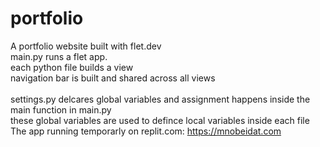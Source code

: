 # portfolio<br>
 A portfolio website built with flet.dev<br>
 main.py runs a flet app.<br>
 each python file builds a view <br>
 navigation bar is built and shared across all views<br><br>
 settings.py delcares global variables and assignment happens inside the main function in main.py<br>
 these global variables are used to defince local variables inside each file <br>
 The app running temporarly on replit.com: https://mnobeidat.com
